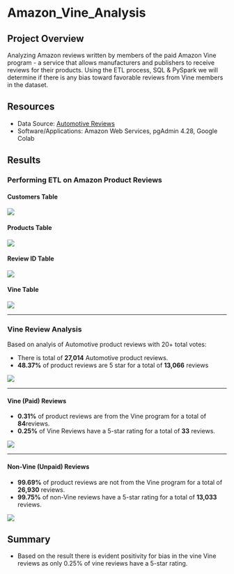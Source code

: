 # Amazon_Vine_Analysis

## Project Overview

Analyzing Amazon reviews written by members of the paid Amazon Vine program - a service that allows manufacturers and publishers to receive reviews for their products. Using the ETL process, SQL & PySpark we will determine if there is any bias toward favorable reviews from Vine members in the dataset.

## Resources

- Data Source: [Automotive Reviews](https://s3.amazonaws.com/amazon-reviews-pds/tsv/amazon_reviews_us_Automotive_v1_00.tsv.gz)
- Software/Applications: Amazon Web Services, pgAdmin 4.28,  Google Colab 

## Results

### Performing ETL on Amazon Product Reviews

#### Customers Table
<p align="left">
  <img src="Resources/PGA_customers_table.PNG"/>
</p>

#### Products Table
<p align="left">
  <img src="Resources/PGA_products_table.PNG"/>
</p>

#### Review ID Table
<p align="left">
  <img src="Resources/PGA_review_id_table.PNG"/>
</p>

#### Vine Table
<p align="left">
  <img src="Resources/PGA_vine_table.PNG"/>
</p>

---

### Vine Review Analysis

Based on analyis of Automotive product reviews with 20+ total votes:

- There is total of **27,014** Automotive product reviews.
- **48.37%** of product reviews are 5 star for a total of **13,066** reviews

<p align="left">
  <img src="Resources/review_analysis.PNG"/>
</p>

---

#### Vine (Paid) Reviews

- **0.31%** of product reviews are from the Vine program for a total of **84**reviews.
- **0.25%** of Vine Reviews have a 5-star rating for a total of **33** reviews.

<p align="left">
  <img src="Resources/vine_analysis.PNG"/>
</p>

---

#### Non-Vine (Unpaid) Reviews

- **99.69%** of product reviews are not from the Vine program for a total of **26,930** reviews.
- **99.75%** of non-Vine reviews have a 5-star rating for a total of **13,033** reviews.

<p align="left">
  <img src="Resources/non_vine_analysis.PNG"/>
</p>

## Summary
- Based on the result there is evident positivity for bias in the vine Vine reviews as only 0.25% of vine reviews have a 5-star rating.
